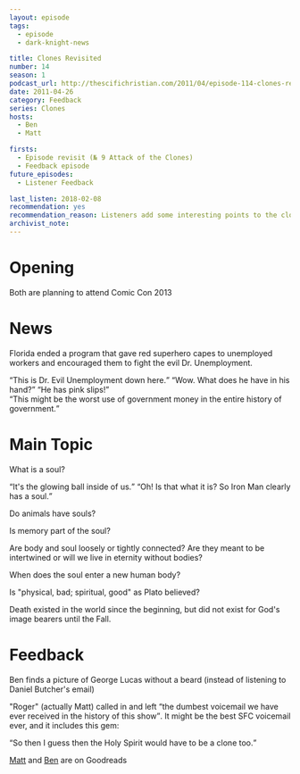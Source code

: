 ```yaml
---
layout: episode
tags:
  - episode
  - dark-knight-news 

title: Clones Revisited
number: 14
season: 1
podcast_url: http://thescifichristian.com/2011/04/episode-114-clones-revisit/
date: 2011-04-26
category: Feedback
series: Clones
hosts:
  - Ben
  - Matt

firsts: 
  - Episode revisit (№ 9 Attack of the Clones)
  - Feedback episode
future_episodes: 
  - Listener Feedback

last_listen: 2018-02-08
recommendation: yes
recommendation_reason: Listeners add some interesting points to the clone discussion. Plus, the feedback section includes one of the funniest voicemails in SFC history.
archivist_note: 
---
```

# Opening
Both are planning to attend Comic Con 2013



# News
Florida ended a program that gave red superhero capes to unemployed workers and encouraged them to fight the evil Dr. Unemployment.

<div class="quote">
  <q class="ben">This is Dr. Evil Unemployment down here.</q>
  <q class="matt">Wow. What does he have in his hand?</q>
  <q class="ben">He has pink slips!</q>
</div>

<div class="quote">
  <q class="ben">This might be the worst use of government money in the entire history of government.</q>
</div>



# Main Topic
What is a soul? 

<div class="quote">
  <q class="matt">It's the glowing ball inside of us.</q>
  <q class="ben">Oh! Is that what it is? So Iron Man clearly has a soul.</q>
</div>

Do animals have souls?

Is memory part of the soul? 

Are body and soul loosely or tightly connected? Are they meant to be intertwined or will we live in eternity without bodies?

When does the soul enter a new human body?

Is "physical, bad; spiritual, good" as Plato believed?

Death existed in the world since the beginning, but did not exist for God's image bearers until the Fall.



# Feedback
Ben finds a picture of George Lucas without a beard (instead of listening to Daniel Butcher's email)

"Roger" (actually Matt) called in and left <q class="ben inline">the dumbest voicemail we have ever received in the history of this show</q>. It might be the best SFC voicemail ever, and it includes this gem: 

<div class="quote">
  <q class="roger">So then I guess then the Holy Spirit would have to be a clone too.</q>
</div>

[Matt](https://www.goodreads.com/user/show/4953705-matt) and [Ben](https://www.goodreads.com/user/show/955727-ben-de-bono) are on Goodreads